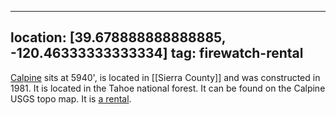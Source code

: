 
---
location: [39.678888888888885, -120.46333333333334]
tag: firewatch-rental
---

[Calpine](http://www.peakbagging.com/CALookoutPhotos/Calpine.html) sits at 5940', is located in [[Sierra County]] and was constructed in 1981. It is located in the Tahoe national forest. It can be found on the Calpine USGS topo map. It is [a rental](http://www.fs.usda.gov/recarea/tahoe/recreation/camping-cabins/recarea/?recid=80158&actid=101).
